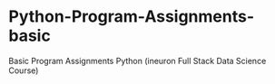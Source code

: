 # Python-Program-Assignments-basic
Basic Program Assignments Python (ineuron Full Stack Data Science Course)
